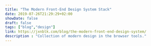 ```yaml
---
title: "The Modern Front-End Design System Stack"
date: 2019-07-26T21:29:29+02:00
showDate: false
draft: false
tags: ["blog","design"]
link: https://jxnblk.com/blog/the-modern-front-end-design-system/
description : "Collection of modern design in the browser tools."
---
```

